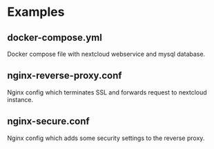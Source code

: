 # Examples
## docker-compose.yml
Docker compose file with nextcloud webservice and mysql database.

## nginx-reverse-proxy.conf
Nginx config which terminates SSL and forwards request to nextcloud instance.

## nginx-secure.conf
Nginx config which adds some security settings to the reverse proxy.
